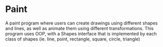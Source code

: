 # Paint
A paint program where users can create drawings using different shapes and lines, as well as animate them using different transformations.
This program uses OOP, with a Shapes interface that is implemented by each class of shapes (ie. line, point, rectangle, square, circle, triangle)
